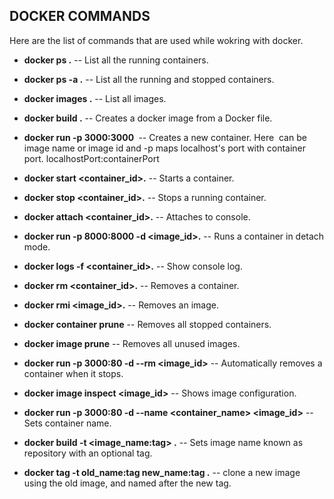 ## DOCKER COMMANDS

Here are the list of commands that are used while wokring with docker.

- **docker ps .** -- List all the running containers.

- **docker ps -a .** -- List all the running and stopped containers.

- **docker images .** -- List all images.

- **docker build .** -- Creates a docker image from a Docker file.

- **docker run -p 3000:3000 <image>** -- Creates a new container. Here <image> can be image name or image id and -p 
    maps localhost's port with container port. localhostPort:containerPort

- **docker start <container_id>.** -- Starts a container.

- **docker stop <container_id>.** -- Stops a running container.

- **docker attach <container_id>.** -- Attaches to console.

- **docker run -p 8000:8000 -d <image_id>.** -- Runs a container in detach mode.

- **docker logs -f <container_id>.** -- Show console log.

- **docker rm <container_id>.** -- Removes a container.

- **docker rmi <image_id>.** -- Removes an image.

- **docker container prune** -- Removes all stopped containers.

- **docker image prune** -- Removes all unused images.

- **docker run -p 3000:80 -d --rm <image_id>** -- Automatically removes a container when it stops.

- **docker image inspect <image_id>** -- Shows image configuration.

- **docker run -p 3000:80 -d --name <container_name> <image_id>** -- Sets container name.

- **docker build -t <image_name:tag> .** -- Sets image name known as repository with an optional tag.

- **docker tag -t old_name:tag new_name:tag .** -- clone a new image using the old image, and  named after the new tag.






